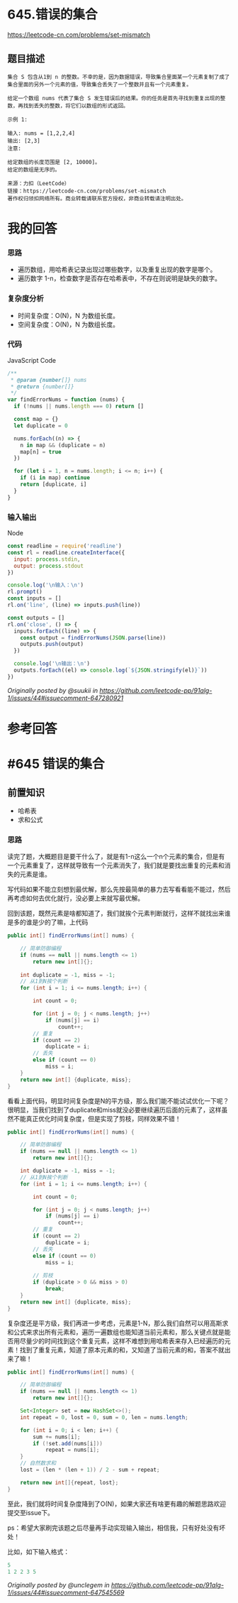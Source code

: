# 645.错误的集合

https://leetcode-cn.com/problems/set-mismatch

## 题目描述

```
集合 S 包含从1到 n 的整数。不幸的是，因为数据错误，导致集合里面某一个元素复制了成了集合里面的另外一个元素的值，导致集合丢失了一个整数并且有一个元素重复。

给定一个数组 nums 代表了集合 S 发生错误后的结果。你的任务是首先寻找到重复出现的整数，再找到丢失的整数，将它们以数组的形式返回。

示例 1:

输入: nums = [1,2,2,4]
输出: [2,3]
注意:

给定数组的长度范围是 [2, 10000]。
给定的数组是无序的。

来源：力扣（LeetCode）
链接：https://leetcode-cn.com/problems/set-mismatch
著作权归领扣网络所有。商业转载请联系官方授权，非商业转载请注明出处。
```

# 我的回答

### 思路

- 遍历数组，用哈希表记录出现过哪些数字，以及重复出现的数字是哪个。
- 遍历数字 1-n，检查数字是否存在哈希表中，不存在则说明是缺失的数字。

### 复杂度分析

- 时间复杂度：O(N)，N 为数组长度。
- 空间复杂度：O(N)，N 为数组长度。

### 代码

JavaScript Code
```js
/**
 * @param {number[]} nums
 * @return {number[]}
 */
var findErrorNums = function (nums) {
  if (!nums || nums.length === 0) return []

  const map = {}
  let duplicate = 0

  nums.forEach((n) => {
    n in map && (duplicate = n)
    map[n] = true
  })

  for (let i = 1, n = nums.length; i <= n; i++) {
    if (i in map) continue
    return [duplicate, i]
  }
}
```

### 输入输出

Node
```js
const readline = require('readline')
const rl = readline.createInterface({
  input: process.stdin,
  output: process.stdout
})

console.log('\n输入：\n')
rl.prompt()
const inputs = []
rl.on('line', (line) => inputs.push(line))

const outputs = []
rl.on('close', () => {
  inputs.forEach((line) => {
    const output = findErrorNums(JSON.parse(line))
    outputs.push(output)
  })

  console.log('\n输出：\n')
  outputs.forEach((el) => console.log(`${JSON.stringify(el)}`))
})
```

_Originally posted by @suukii in https://github.com/leetcode-pp/91alg-1/issues/44#issuecomment-647280921_

# 参考回答

# #645 错误的集合


## 前置知识

- 哈希表
- 求和公式

### 思路

读完了题，大概题目是要干什么了，就是有1-n这么一个n个元素的集合，但是有一个元素重复了，这样就导致有一个元素消失了，我们就是要找出重复的元素和消失的元素是谁。

写代码如果不能立刻想到最优解，那么先按最简单的暴力去写看看能不能过，然后再考虑如何去优化就行，没必要上来就写最优解。

回到该题，既然元素是啥都知道了，我们就挨个元素判断就行，这样不就找出来谁是多的谁是少的了嘛，上代码

```java
public int[] findErrorNums(int[] nums) {

    // 简单防御编程
    if (nums == null || nums.length <= 1)
        return new int[]{};
        
    int duplicate = -1, miss = -1;
    // 从1到N挨个判断
    for (int i = 1; i <= nums.length; i++) {

        int count = 0;

        for (int j = 0; j < nums.length; j++)
            if (nums[j] == i)
                count++;
        // 重复
        if (count == 2)
            duplicate = i;
        // 丢失
        else if (count == 0)
            miss = i;
    }
    return new int[] {duplicate, miss};
}
```

看看上面代码，明显时间复杂度是N的平方级，那么我们能不能试试优化一下呢？很明显，当我们找到了duplicate和miss就没必要继续遍历后面的元素了，这样虽然不能真正优化时间复杂度，但是实现了剪枝，同样效果不错！

```java
public int[] findErrorNums(int[] nums) {

    // 简单防御编程
    if (nums == null || nums.length <= 1)
        return new int[]{};

    int duplicate = -1, miss = -1;
    // 从1到N挨个判断
    for (int i = 1; i <= nums.length; i++) {

        int count = 0;

        for (int j = 0; j < nums.length; j++)
            if (nums[j] == i)
                count++;
        // 重复
        if (count == 2)
            duplicate = i;
        // 丢失
        else if (count == 0)
            miss = i;
        
        // 剪枝
        if (duplicate > 0 && miss > 0)
            break;
    }
    return new int[] {duplicate, miss};
}
```

复杂度还是平方级，我们再进一步考虑，元素是1-N，那么我们自然可以用高斯求和公式来求出所有元素和，遍历一遍数组也能知道当前元素和，那么关键点就是能否用尽量少的时间找到这个重复元素，这样不难想到用哈希表来存入已经遍历的元素！找到了重复元素，知道了原本元素的和，又知道了当前元素的和，答案不就出来了嘛！

```java
public int[] findErrorNums(int[] nums) {

    // 简单防御编程
    if (nums == null || nums.length <= 1)
        return new int[]{};

    Set<Integer> set = new HashSet<>();
    int repeat = 0, lost = 0, sum = 0, len = nums.length;

    for (int i = 0; i < len; i++) {
        sum += nums[i];
        if (!set.add(nums[i]))
            repeat = nums[i];
    }
    // 自然数求和
    lost = (len * (len + 1)) / 2 - sum + repeat;

    return new int[]{repeat, lost};
}
```

至此，我们就将时间复杂度降到了O(N)，如果大家还有啥更有趣的解题思路欢迎提交至issue下。

ps：希望大家刷完该题之后尽量再手动实现输入输出，相信我，只有好处没有坏处！

比如，如下输入格式：

```java
5
1 2 2 3 5
```

_Originally posted by @unclegem in https://github.com/leetcode-pp/91alg-1/issues/44#issuecomment-647545569_